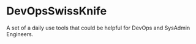 # DevOpsSwissKnife
A set of a daily use tools that could be helpful for DevOps and SysAdmin Engineers.
